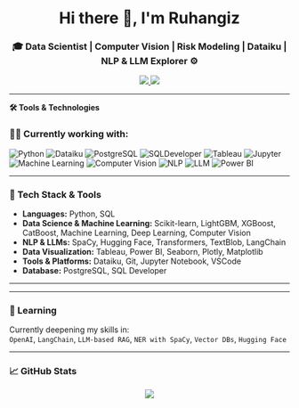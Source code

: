 
<h1 align="center">Hi there 👋, I'm Ruhangiz</h1>
<h3 align="center">🎓 Data Scientist | Computer Vision | Risk Modeling | Dataiku | NLP & LLM Explorer ⚙️</h3>

<p align="center">
  <a href="https://www.linkedin.com/in/ruhangiz-gurbanova/">
    <img src="https://img.shields.io/badge/-LinkedIn-blue?style=for-the-badge&logo=linkedin" />
  </a>
  <a href="r.qurbanova1997@gmail.com">
    <img src="https://img.shields.io/badge/-Gmail-D14836?style=for-the-badge&logo=gmail&logoColor=white" />
  </a>
</p>

---

**🛠️ Tools & Technologies**  
### 👩‍💻 Currently working with:

![Python](https://img.shields.io/badge/Python-FFD43B?style=flat&logo=python&logoColor=blue)  ![Dataiku](https://img.shields.io/badge/Dataiku-00B9AD?style=flat&logo=dataiku&logoColor=white)  ![PostgreSQL](https://img.shields.io/badge/PostgreSQL-336791?style=flat&logo=postgresql&logoColor=white)  ![SQLDeveloper](https://img.shields.io/badge/SQLDeveloper-336791?style=flat&logo=oracle&logoColor=white)  ![Tableau](https://img.shields.io/badge/Tableau-E97627?style=flat&logo=tableau&logoColor=white)  ![Jupyter](https://img.shields.io/badge/Jupyter-F37626?style=flat&logo=jupyter&logoColor=white)  ![Machine Learning](https://img.shields.io/badge/Machine_Learning-4B8BBE?style=flat&logo=scikitlearn&logoColor=white)  ![Computer Vision](https://img.shields.io/badge/Computer_Vision-007ACC?style=flat&logo=opencv&logoColor=white)  ![NLP](https://img.shields.io/badge/NLP-FF6F61?style=flat&logo=ibm&logoColor=white)  ![LLM](https://img.shields.io/badge/LLM-6F42C1?style=flat&logo=openai&logoColor=white)  ![Power BI](https://img.shields.io/badge/Power_BI-F2C811?style=flat&logo=microsoft-powerbi&logoColor=black)


---

### 🚀 Tech Stack & Tools

- **Languages:** Python, SQL
- **Data Science & Machine Learning:** Scikit-learn, LightGBM, XGBoost, CatBoost, Machine Learning, Deep Learning, Computer Vision
- **NLP & LLMs:** SpaCy, Hugging Face, Transformers, TextBlob, LangChain
- **Data Visualization:** Tableau, Power BI, Seaborn, Plotly, Matplotlib
- **Tools & Platforms:** Dataiku, Git, Jupyter Notebook, VSCode
- **Database:** PostgreSQL, SQL Developer

---
---

### 🧠 Learning

Currently deepening my skills in:  
`OpenAI`, `LangChain`, `LLM-based RAG`, `NER with SpaCy`, `Vector DBs`, `Hugging Face`

---

### 📈 GitHub Stats

<p align="center">
  <img src="https://github-readme-stats.vercel.app/api?username=RuhangizGurbanova&show_icons=true&theme=radical" />
</p>


